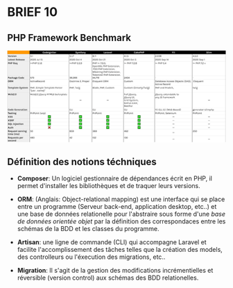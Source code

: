 # BRIEF 10

## PHP Framework Benchmark

![Benchmark](./img/benchmark.png)

## Définition des notions téchniques

- **Composer**: Un logiciel gestionnaire de dépendances écrit en PHP, il permet d'installer les bibliothèques et de
  traquer leurs versions.

- **ORM**: (Anglais: Object-relational mapping) est une interface qui se place entre un programme (Serveur back-end,
  application desktop, etc..) et une base de données relationelle pour l'abstraire sous forme d'une _base de données
  orientée objet_ par la définition des correspondaces entre les schémas de la BDD et les classes du programme.

- **Artisan**: une ligne de commande (CLI) qui accompagne Laravel et facilite l'accomplissement des tâches telles que la
  création des models, des controlleurs ou l'éxecution des migrations, etc..

- **Migration**: Il s'agit de la gestion des modifications incrémentielles et réversible (version control) aux schémas
  des BDD relationelles.